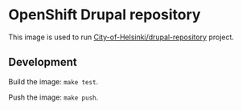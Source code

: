 # OpenShift Drupal repository

This image is used to run [City-of-Helsinki/drupal-repository](https://github.com/City-of-Helsinki/drupal-repository) project.

## Development

Build the image: `make test`.

Push the image: `make push`.
